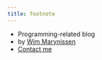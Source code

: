 ```yaml
---
title: footnote
---
```


* Programming-related blog
* by [Wim Marynissen](https://www.wimmar.be)
* [Contact me](https://www.wimmar.be)
